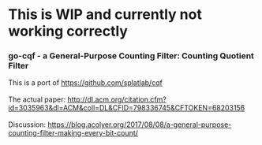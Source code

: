 # This is WIP and currently not working correctly

### go-cqf - a General-Purpose Counting Filter: Counting Quotient Filter

This is a port of https://github.com/splatlab/cqf <br><br>
The actual paper: http://dl.acm.org/citation.cfm?id=3035963&dl=ACM&coll=DL&CFID=798336745&CFTOKEN=68203156 <br><br>
Discussion: https://blog.acolyer.org/2017/08/08/a-general-purpose-counting-filter-making-every-bit-count/  <br>
